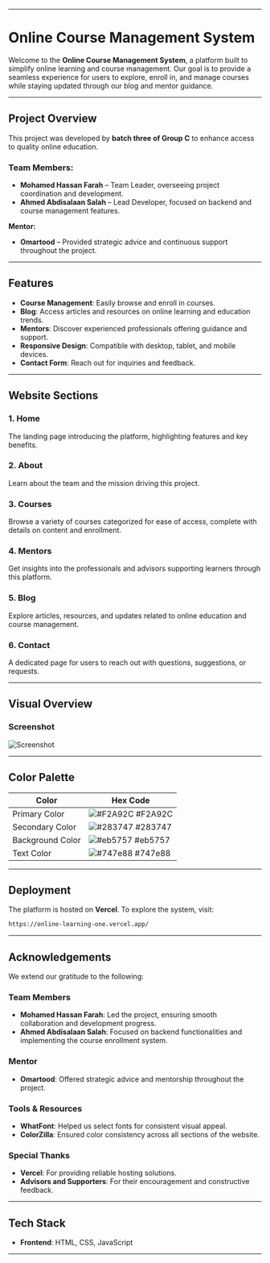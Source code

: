 
---

# Online Course Management System  
Welcome to the **Online Course Management System**, a platform built to simplify online learning and course management. Our goal is to provide a seamless experience for users to explore, enroll in, and manage courses while staying updated through our blog and mentor guidance.  

---

## Project Overview  

This project was developed by **batch three of Group C** to enhance access to quality online education.  

### Team Members:  
- **Mohamed Hassan Farah** – Team Leader, overseeing project coordination and development.  
- **Ahmed Abdisalaan Salah** – Lead Developer, focused on backend and course management features.  

**Mentor:**  
- **Omartood** – Provided strategic advice and continuous support throughout the project.  

---

## Features  

- **Course Management**: Easily browse and enroll in courses.  
- **Blog**: Access articles and resources on online learning and education trends.  
- **Mentors**: Discover experienced professionals offering guidance and support.  
- **Responsive Design**: Compatible with desktop, tablet, and mobile devices.  
- **Contact Form**: Reach out for inquiries and feedback.  

---

## Website Sections  

### 1. **Home**  
   The landing page introducing the platform, highlighting features and key benefits.  

### 2. **About**  
   Learn about the team and the mission driving this project.  

### 3. **Courses**  
   Browse a variety of courses categorized for ease of access, complete with details on content and enrollment.  

### 4. **Mentors**  
   Get insights into the professionals and advisors supporting learners through this platform.  

### 5. **Blog**  
   Explore articles, resources, and updates related to online education and course management.  

### 6. **Contact**  
   A dedicated page for users to reach out with questions, suggestions, or requests.  

---

## Visual Overview  

### Screenshot  
![Screenshot](image-1.jpeg)  

---

## Color Palette  

| **Color**        | **Hex Code**                                                      |  
|-------------------|------------------------------------------------------------------|  
| Primary Color     | ![#F2A92C](https://via.placeholder.com/10/F2A92C?text=+) #F2A92C |  
| Secondary Color   | ![#283747](https://via.placeholder.com/10/283747?text=+) #283747 |  
| Background Color  | ![#eb5757](https://via.placeholder.com/10/eb5757?text=+) #eb5757 |  
| Text Color        | ![#747e88](https://via.placeholder.com/10/747e88?text=+) #747e88 |  

---

## Deployment  

The platform is hosted on **Vercel**. To explore the system, visit:  

```bash  
https://online-learning-one.vercel.app/  
```  

---

## Acknowledgements  

We extend our gratitude to the following:  

### **Team Members**  
- **Mohamed Hassan Farah**: Led the project, ensuring smooth collaboration and development progress.  
- **Ahmed Abdisalaan Salah**: Focused on backend functionalities and implementing the course enrollment system.  

### **Mentor**  
- **Omartood**: Offered strategic advice and mentorship throughout the project.  

### **Tools & Resources**  
- **WhatFont**: Helped us select fonts for consistent visual appeal.  
- **ColorZilla**: Ensured color consistency across all sections of the website.  

### **Special Thanks**  
- **Vercel**: For providing reliable hosting solutions.  
- **Advisors and Supporters**: For their encouragement and constructive feedback.  

---

## Tech Stack  

- **Frontend**: HTML, CSS, JavaScript  

---  